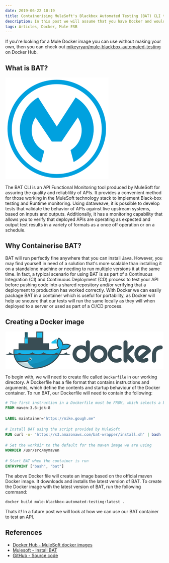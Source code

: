 ```yaml
---
date: 2019-06-22 10:19
title: Containerising MuleSoft's Blackbox Automated Testing (BAT) CLI tool
description: In this post we will assume that you have Docker and would like to create an image that contains the Blackbox Automated testing (BAT) application published by Mulesoft.
tags: Articles, Docker, Mule ESB
---
```


If you're looking for a Mule Docker image you can use without making your own, then you can check out [mikeyryan/mule-blackbox-automated-testing](https://hub.docker.com/r/mikeyryan/mule-blackbox-automated-testing) on Docker Hub.

## What is BAT?

![MuleSoft logo](/images/posts/mulesoft-logo.svg)

The BAT CLI is an API Functional Monitoring tool produced by MuleSoft for assuring the quality and reliablility of APIs. It provides a convenient method for those working in the MuleSoft technology stack to implement Black-box testing and Runtime monitoring. Using dataweave, it is possible to develop tests that validate the behavior of APIs against live upstream systems, based on inputs and outputs. Additionally, it has a monitoring capability that allows you to verify that deployed APIs are operating as expected and output test results in a variety of formats as a once off operation or on a schedule.

## Why Containerise BAT?

BAT will run perfectly fine anywhere that you can install Java. However, you may find yourself in need of a solution that's more scalable than installing it on a standalone machine or needing to run multiple versions it at the same time. In fact, a typical scenario for using BAT is as part of a Continuous Integration (CI) and Continuous Deployment (CD) process to test your API before pushing code into a shared repository and/or verifying that a deployment to production has worked correctly. With Docker we can easily package BAT in a container which is useful for portability, as Docker will help ue sneusre that our tests will run the same locally as they will when deployed to a server or used as part of a CI/CD process.

## Creating a Docker image

![Docker logo](/images/posts/docker-logo.svg)

To begin with, we will need to create file called `Dockerfile` in our working directory. A Dockerfile has a file format that contains instructions and arguments, which define the contents and startup behaviour of the Docker container. To run BAT, our Dockerfile will need to contain the following:
```dockerfile
# The first instruction in a Dockerfile must be FROM, which selects a base image. Since it's recommended to use official Docker images, we will use the official image for maven.
FROM maven:3.6-jdk-8

LABEL maintainer="https://mike.gough.me"

# Install BAT using the script provided by MuleSoft
RUN curl -o- 'https://s3.amazonaws.com/bat-wrapper/install.sh' | bash

# Set the workdir to the default for the maven image we are using
WORKDIR /usr/src/mymaven

# Start BAT when the container is run
ENTRYPOINT ["bash", "bat"]
```

The above Docker file will create an image based on the official maven Docker image. It downloads and installs the latest version of BAT. To create the Docker image with the latest version of BAT, run the following command:
```bash
docker build mule-blackbox-automated-testing:latest .
```

Thats it! In a future post we will look at how we can use our BAT container to test an API.

## References
- [Docker Hub - MuleSoft docker images][1]
- [Mulesoft - Install BAT][2]
- [GitHub - Source code][3]

[1]: https://hub.docker.com/r/mikeyryan/mule-blackbox-automated-testing "mikeyryan/mule-blackbox-automated-testing"
[2]: https://docs.mulesoft.com/api-functional-monitoring/bat-install-task "BAT Installation"
[3]: https://github.com/Mike-Gough/mule-blackbox-automated-testing "BAT Dockerfile source code"